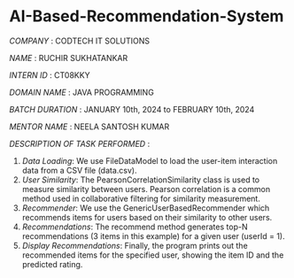 # AI-Based-Recommendation-System

*COMPANY* : CODTECH IT SOLUTIONS 

*NAME* : RUCHIR SUKHATANKAR

*INTERN ID* : CT08KKY

*DOMAIN NAME* : JAVA PROGRAMMING

*BATCH DURATION* : JANUARY 10th, 2024 to FEBRUARY 10th, 2024

*MENTOR NAME* : NEELA SANTOSH KUMAR

*DESCRIPTION OF TASK PERFORMED* :

1. *Data Loading*: We use FileDataModel to load the user-item interaction data from a CSV file (data.csv).
2. *User Similarity*: The PearsonCorrelationSimilarity class is used to measure similarity between users. Pearson correlation is a common method used in collaborative filtering for similarity measurement.
3. *Recommender*: We use the GenericUserBasedRecommender which recommends items for users based on their similarity to other users.
4. *Recommendations*: The recommend method generates top-N recommendations (3 items in this example) for a given user (userId = 1).
5. *Display Recommendations*: Finally, the program prints out the recommended items for the specified user, showing the item ID and the predicted rating.

